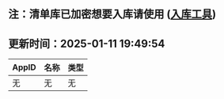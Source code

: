 ## 注：清单库已加密想要入库请使用 ([入库工具](https://github.com/BlankTMing/ManifestAutoUpdate/releases))

## 更新时间：2025-01-11 19:49:54
| AppID | 名称 | 类型  |
| :-------------------- | :----------------------------- | :----------- |
| 无 | 无 | 无 |
